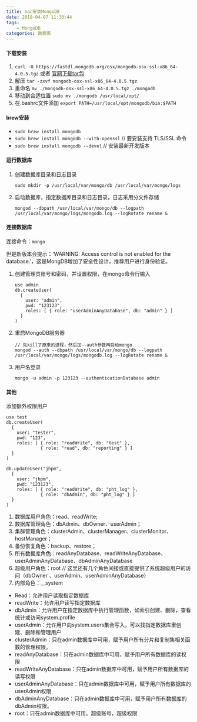 ```yaml
---
title: mac安装MongoDB
date: 2019-04-07 11:30:44
tags: 
    - MongoDB
categories: 数据库
---
```


#### 下载安装

1. `curl -O https://fastdl.mongodb.org/osx/mongodb-osx-ssl-x86_64-4.0.5.tgz` 或者 [官网下载tar包](https://www.mongodb.com/dr/fastdl.mongodb.org/osx/mongodb-osx-ssl-x86_64-4.0.5.tgz/download) 
2. 解压 `tar -zxvf mongodb-osx-ssl-x86_64-4.0.5.tgz`
3. 重命名 `mv ./mongodb-osx-ssl-x86_64-4.0.5.tgz ./mongodb`
4. 移动到合适位置 `sudo mv ./mongodb /usr/local/opt/`
5. 在.bashrc文件添加 `export PATH=/usr/local/opt/mongodb/bin:$PATH`

#### brew安装
- `sudo brew install mongodb`
- `sudo brew install mongodb --with-openssl` // 要安装支持 TLS/SSL 命令
- `sudo brew install mongodb --devel` // 安装最新开发版本

<!-- more -->

#### 运行数据库

1. 创建数据库目录和日志目录

	`sudo mkdir -p /usr/local/var/mongo/db /usr/local/var/mongo/logs`
	
2. 启动数据库，指定数据库目录和日志目录，日志采用分文件存储

	`mongod --dbpath /usr/local/var/mongo/db --logpath /usr/local/var/mongo/logs/mongodb.log --logRotate rename &`

<!-- more -->

#### 连接数据库

连接命令：`mongo`

但是新版本会提示：‘WARNING: Access control is not enabled for the database.’，这是MongDB增加了安全性设计，推荐用户进行身份验证。

1. 创建管理员账号和密码，并设置权限，在mongo命令行输入

	```
	use admin
	db.createUser(
	  {
	    user: "admin",
	    pwd: "123123",
	    roles: [ { role: "userAdminAnyDatabase", db: "admin" } ]
	  }
	)
	```

2. 重启MongoDB服务器
	
	```
	// 先kill了原来的进程，然后加--auth参数再启动mongo
	mongod --auth --dbpath /usr/local/var/mongo/db --logpath /usr/local/var/mongo/logs/mongodb.log --logRotate rename &
	```

3. 用户名登录

	`mongo -u admin -p 123123 --authenticationDatabase admin`

#### 其他

添加额外权限用户

```
use test
db.createUser(
  {
    user: "tester",
    pwd: "123",
    roles: [ { role: "readWrite", db: "test" },
             { role: "read", db: "reporting" } ]
  }
)

db.updateUser("jhpm",
  {
    user: "jhpm",
    pwd: "123123",
    roles: [ { role: "readWrite", db: "pht_log" },
             { role: "dbAdmin", db: "pht_log" } ]
  }
)
```

1. 数据库用户角色：read、readWrite;
2. 数据库管理角色：dbAdmin、dbOwner、userAdmin；
3. 集群管理角色：clusterAdmin、clusterManager、clusterMonitor、hostManager；
4. 备份恢复角色：backup、restore；
5. 所有数据库角色：readAnyDatabase、readWriteAnyDatabase、userAdminAnyDatabase、dbAdminAnyDatabase
6. 超级用户角色：root
// 这里还有几个角色间接或直接提供了系统超级用户的访问（dbOwner 、userAdmin、userAdminAnyDatabase）
7. 内部角色：__system

- Read：允许用户读取指定数据库 
- readWrite：允许用户读写指定数据库 
- dbAdmin：允许用户在指定数据库中执行管理函数，如索引创建、删除，查看统计或访问system.profile 
- userAdmin：允许用户向system.users集合写入，可以找指定数据库里创建、删除和管理用户 
- clusterAdmin：只在admin数据库中可用，赋予用户所有分片和复制集相关函数的管理权限。 
- readAnyDatabase：只在admin数据库中可用，赋予用户所有数据库的读权限 
- readWriteAnyDatabase：只在admin数据库中可用，赋予用户所有数据库的读写权限 
- userAdminAnyDatabase：只在admin数据库中可用，赋予用户所有数据库的userAdmin权限 
- dbAdminAnyDatabase：只在admin数据库中可用，赋予用户所有数据库的dbAdmin权限。 
- root：只在admin数据库中可用。超级账号，超级权限